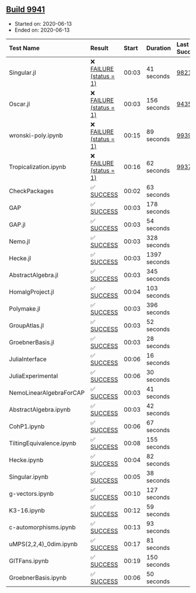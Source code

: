 ## [Build 9941](https://oscarci.mathematik.uni-kl.de/job/oscar/9941/)

* Started on: 2020-06-13
* Ended on: 2020-06-13

| Test Name    | Result | Start | Duration | Last Success | First Failure |
|:-------------|:-------|:------|:---------|:-------------|:--------------|
| Singular.jl | ❌ [FAILURE (status = 1)](https://oscarci.mathematik.uni-kl.de/job/oscar/9941/artifact/logs/build-9941/Singular.jl.log) | 00:03 | 41 seconds | [9821](https://oscarci.mathematik.uni-kl.de/job/oscar/9821/) | [9822](https://oscarci.mathematik.uni-kl.de/job/oscar/9822/) |
| Oscar.jl | ❌ [FAILURE (status = 1)](https://oscarci.mathematik.uni-kl.de/job/oscar/9941/artifact/logs/build-9941/Oscar.jl.log) | 00:03 | 156 seconds | [9435](https://oscarci.mathematik.uni-kl.de/job/oscar/9435/) | [9436](https://oscarci.mathematik.uni-kl.de/job/oscar/9436/) |
| wronski-poly.ipynb | ❌ [FAILURE (status = 1)](https://oscarci.mathematik.uni-kl.de/job/oscar/9941/artifact/logs/build-9941/wronski-poly.ipynb.log) | 00:15 | 89 seconds | [9939](https://oscarci.mathematik.uni-kl.de/job/oscar/9939/) | [9940](https://oscarci.mathematik.uni-kl.de/job/oscar/9940/) |
| Tropicalization.ipynb | ❌ [FAILURE (status = 1)](https://oscarci.mathematik.uni-kl.de/job/oscar/9941/artifact/logs/build-9941/Tropicalization.ipynb.log) | 00:16 | 62 seconds | [9937](https://oscarci.mathematik.uni-kl.de/job/oscar/9937/) | [9938](https://oscarci.mathematik.uni-kl.de/job/oscar/9938/) |
| CheckPackages | ✅ [SUCCESS](https://oscarci.mathematik.uni-kl.de/job/oscar/9941/artifact/logs/build-9941/CheckPackages.log) | 00:02 | 63 seconds |  |  |
| GAP | ✅ [SUCCESS](https://oscarci.mathematik.uni-kl.de/job/oscar/9941/artifact/logs/build-9941/GAP.log) | 00:03 | 178 seconds |  |  |
| GAP.jl | ✅ [SUCCESS](https://oscarci.mathematik.uni-kl.de/job/oscar/9941/artifact/logs/build-9941/GAP.jl.log) | 00:03 | 54 seconds |  |  |
| Nemo.jl | ✅ [SUCCESS](https://oscarci.mathematik.uni-kl.de/job/oscar/9941/artifact/logs/build-9941/Nemo.jl.log) | 00:03 | 328 seconds |  |  |
| Hecke.jl | ✅ [SUCCESS](https://oscarci.mathematik.uni-kl.de/job/oscar/9941/artifact/logs/build-9941/Hecke.jl.log) | 00:03 | 1397 seconds |  |  |
| AbstractAlgebra.jl | ✅ [SUCCESS](https://oscarci.mathematik.uni-kl.de/job/oscar/9941/artifact/logs/build-9941/AbstractAlgebra.jl.log) | 00:03 | 345 seconds |  |  |
| HomalgProject.jl | ✅ [SUCCESS](https://oscarci.mathematik.uni-kl.de/job/oscar/9941/artifact/logs/build-9941/HomalgProject.jl.log) | 00:04 | 103 seconds |  |  |
| Polymake.jl | ✅ [SUCCESS](https://oscarci.mathematik.uni-kl.de/job/oscar/9941/artifact/logs/build-9941/Polymake.jl.log) | 00:03 | 396 seconds |  |  |
| GroupAtlas.jl | ✅ [SUCCESS](https://oscarci.mathematik.uni-kl.de/job/oscar/9941/artifact/logs/build-9941/GroupAtlas.jl.log) | 00:03 | 52 seconds |  |  |
| GroebnerBasis.jl | ✅ [SUCCESS](https://oscarci.mathematik.uni-kl.de/job/oscar/9941/artifact/logs/build-9941/GroebnerBasis.jl.log) | 00:03 | 28 seconds |  |  |
| JuliaInterface | ✅ [SUCCESS](https://oscarci.mathematik.uni-kl.de/job/oscar/9941/artifact/logs/build-9941/JuliaInterface.log) | 00:06 | 16 seconds |  |  |
| JuliaExperimental | ✅ [SUCCESS](https://oscarci.mathematik.uni-kl.de/job/oscar/9941/artifact/logs/build-9941/JuliaExperimental.log) | 00:06 | 30 seconds |  |  |
| NemoLinearAlgebraForCAP | ✅ [SUCCESS](https://oscarci.mathematik.uni-kl.de/job/oscar/9941/artifact/logs/build-9941/NemoLinearAlgebraForCAP.log) | 00:03 | 41 seconds |  |  |
| AbstractAlgebra.ipynb | ✅ [SUCCESS](https://oscarci.mathematik.uni-kl.de/job/oscar/9941/artifact/logs/build-9941/AbstractAlgebra.ipynb.log) | 00:03 | 42 seconds |  |  |
| CohP1.ipynb | ✅ [SUCCESS](https://oscarci.mathematik.uni-kl.de/job/oscar/9941/artifact/logs/build-9941/CohP1.ipynb.log) | 00:06 | 67 seconds |  |  |
| TiltingEquivalence.ipynb | ✅ [SUCCESS](https://oscarci.mathematik.uni-kl.de/job/oscar/9941/artifact/logs/build-9941/TiltingEquivalence.ipynb.log) | 00:08 | 155 seconds |  |  |
| Hecke.ipynb | ✅ [SUCCESS](https://oscarci.mathematik.uni-kl.de/job/oscar/9941/artifact/logs/build-9941/Hecke.ipynb.log) | 00:04 | 82 seconds |  |  |
| Singular.ipynb | ✅ [SUCCESS](https://oscarci.mathematik.uni-kl.de/job/oscar/9941/artifact/logs/build-9941/Singular.ipynb.log) | 00:05 | 38 seconds |  |  |
| g-vectors.ipynb | ✅ [SUCCESS](https://oscarci.mathematik.uni-kl.de/job/oscar/9941/artifact/logs/build-9941/g-vectors.ipynb.log) | 00:10 | 127 seconds |  |  |
| K3-16.ipynb | ✅ [SUCCESS](https://oscarci.mathematik.uni-kl.de/job/oscar/9941/artifact/logs/build-9941/K3-16.ipynb.log) | 00:12 | 59 seconds |  |  |
| c-automorphisms.ipynb | ✅ [SUCCESS](https://oscarci.mathematik.uni-kl.de/job/oscar/9941/artifact/logs/build-9941/c-automorphisms.ipynb.log) | 00:13 | 93 seconds |  |  |
| uMPS(2,2,4)_0dim.ipynb | ✅ [SUCCESS](https://oscarci.mathematik.uni-kl.de/job/oscar/9941/artifact/logs/build-9941/uMPS-2-2-4-_0dim.ipynb.log) | 00:17 | 81 seconds |  |  |
| GITFans.ipynb | ✅ [SUCCESS](https://oscarci.mathematik.uni-kl.de/job/oscar/9941/artifact/logs/build-9941/GITFans.ipynb.log) | 00:19 | 150 seconds |  |  |
| GroebnerBasis.ipynb | ✅ [SUCCESS](https://oscarci.mathematik.uni-kl.de/job/oscar/9941/artifact/logs/build-9941/GroebnerBasis.ipynb.log) | 00:06 | 50 seconds |  |  |

